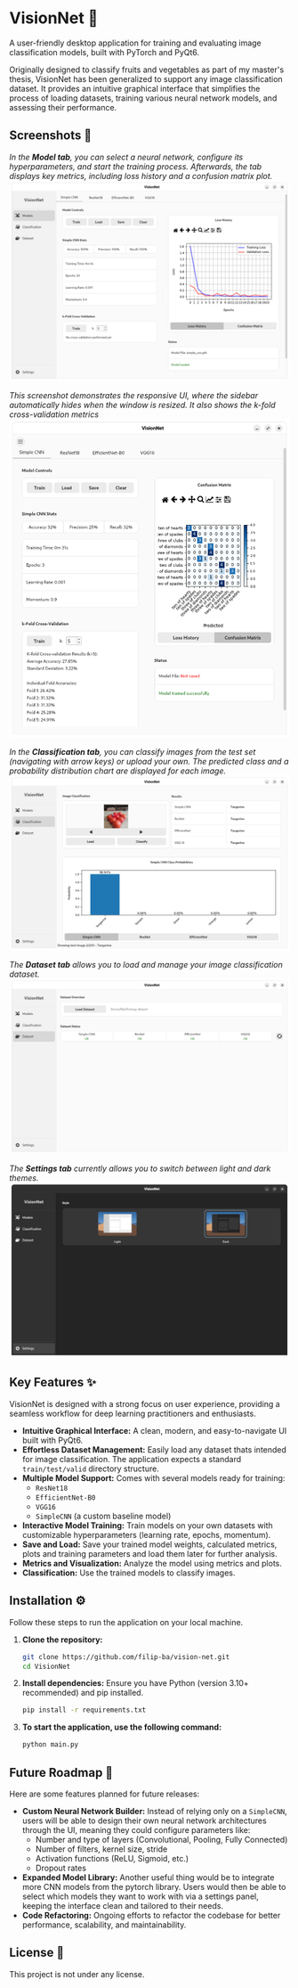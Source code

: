 # VisionNet 🧠

A user-friendly desktop application for training and evaluating image classification models, built with PyTorch and PyQt6.

Originally designed to classify fruits and vegetables as part of my master's thesis, VisionNet has been generalized to support any image classification dataset. It provides an intuitive graphical interface that simplifies the process of loading datasets, training various neural network models, and assessing their performance.


## Screenshots 📸 

*In the **Model tab**, you can select a neural network, configure its hyperparameters, and start the training process. Afterwards, the tab displays key metrics, including loss history and a confusion matrix plot.*
![Model Tab - Simple CNN](./assets/images/models-tab-simple-cnn.png)

*This screenshot demonstrates the responsive UI, where the sidebar automatically hides when the window is resized. It also shows the k-fold cross-validation metrics*
![Model Tab - VGG16](./assets/images/models-tab-2.png)

*In the **Classification tab**, you can classify images from the test set (navigating with arrow keys) or upload your own. The predicted class and a probability distribution chart are displayed for each image.*
![Classification Tab](./assets/images/classification-tab.png)

*The **Dataset tab** allows you to load and manage your image classification dataset.*
![Dataset Tab](./assets/images/dataset-tab.png)

*The **Settings tab** currently allows you to switch between light and dark themes.*
![Settings Tab](./assets/images/settings-tab.png)


## Key Features ✨

VisionNet is designed with a strong focus on user experience, providing a seamless workflow for deep learning practitioners and enthusiasts.

*   **Intuitive Graphical Interface:** A clean, modern, and easy-to-navigate UI built with PyQt6.
*   **Effortless Dataset Management:** Easily load any dataset thats intended for image classification. The application expects a standard `train/test/valid` directory structure.
*   **Multiple Model Support:** Comes with several models ready for training:
    *   `ResNet18`
    *   `EfficientNet-B0`
    *   `VGG16`
    *   `SimpleCNN` (a custom baseline model)
*   **Interactive Model Training:** Train models on your own datasets with customizable hyperparameters (learning rate, epochs, momentum).
*   **Save and Load:** Save your trained model weights, calculated metrics, plots and training parameters and load them later for further analysis.
*   **Metrics and Visualization:** Analyze the model using metrics and plots.
*   **Classification:** Use the trained models to classify images.


## Installation ⚙️

Follow these steps to run the application on your local machine.

1.  **Clone the repository:**
    ```bash
    git clone https://github.com/filip-ba/vision-net.git
    cd VisionNet
    ```

2.  **Install dependencies:**
    Ensure you have Python (version 3.10+ recommended) and pip installed.
    ```bash
    pip install -r requirements.txt
    ```

3. **To start the application, use the following command:**
    ```bash
    python main.py
    ```


## Future Roadmap 🔮

Here are some features planned for future releases:

*   **Custom Neural Network Builder:** Instead of relying only on a `SimpleCNN`, users will be able to design their own neural network architectures through the UI, meaning they could configure parameters like:
    *   Number and type of layers (Convolutional, Pooling, Fully Connected)
    *   Number of filters, kernel size, stride
    *   Activation functions (ReLU, Sigmoid, etc.)
    *   Dropout rates
*   **Expanded Model Library:** Another useful thing would be to integrate more CNN models from the pytorch library. Users would then be able to select which models they want to work with via a settings panel, keeping the interface clean and tailored to their needs.
*   **Code Refactoring:** Ongoing efforts to refactor the codebase for better performance, scalability, and maintainability.


## License 📝

This project is not under any license.
